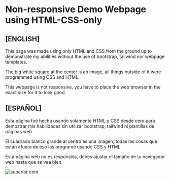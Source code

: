 # Non-responsive Demo Webpage using HTML-CSS-only

## [ENGLISH]
This page was made using only HTML and CSS from the ground up to demonstrate my abilities without the use of bootstrap, tailwind nor webpage templates.

The big white square at the center is an image, all things outside of it were programmed using CSS and HTML.

This webpage is not responsive, you have to place the web browser in the exact size for it to look good.

## [ESPAÑOL]
Esta página fué hecha usando solamente HTML y CSS desde cero para demostrar mis habilidades sin utilizar bootstrap, tailwind ni plantillas de páginas web.

El cuadrado blanco grande al centro es una imagen, todas las cosas que están afuera de eso las programé usando CSS y HTML.

Esta página web no es responsiva, debes ajustar el tamaño de tu navegador web hasta que se vea bien.

![superior com](https://user-images.githubusercontent.com/4398470/209257139-c499c443-e629-47a0-9394-b7163e912171.png)
